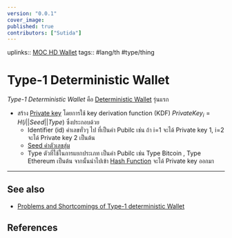 ```yaml
---
version: "0.0.1"
cover_image:
published: true
contributors: ["Sutida"]
---
```

uplinks:: [MOC HD Wallet](./MOC%20HD%20Wallet)
tags:: #lang/th #type/thing

# Type-1 Deterministic Wallet
*Type-1 Deterministic Wallet* คือ [Deterministic Wallet](./Deterministic%20Wallet) รุ่นแรก 
- สร้าง [Private key](./Private%20key) โดยการใช้ key derivation function (KDF) $Private Key_i = H(i||Seed||Type)$ ซึ่งประกอบด้วย  
	-  Identifier (id) ค่าเลขทั่วๆ ไป ที่เป็นค่า Pubilc เช่น ถ้า i=1 จะได้ Private key 1,  i=2 จะได้ Private key 2 เป็นต้น 
	- [Seed ค่าตัวเลขสุ่ม](./Deterministic%20Wallet)
	- Type ตัวที่ใช้ในการแยกประเภท เป็นค่า Pubilc เช่น Type Bitcoin , Type Ethereum เป็นต้น
จากนั้นนำไปเข้า [Hash Function](Hash%20Function.md) จะได้ Private key ออกมา
---
## See also
- [Problems and Shortcomings of Type-1 deterministic Wallet](Problems%20and%20Shortcomings%20of%20Type-1%20deterministic%20Wallet.md)
## References
